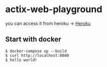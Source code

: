 # actix-web-playground

you can access it from heroku -> [Heroku](https://aw-pg.herokuapp.com/)

## Start with docker

```shell
$ docker-compose up --build
$ curl http://localhost:8080
$ hello world!
```